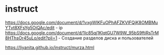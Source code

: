 # instruct
https://docs.google.com/document/d/1vxgWIKFuOPhAFZKVlFQjK8OMBMuYTvt8XFsYg5OiQAc/edit - ip
https://docs.google.com/document/d/1Ic85qj1KlqtGU7W9W_95bS9ftiRsTrM8HThsOr45uLo/edit?pli=1 - Создание разделов диска и пользователей


https://liyanita.github.io/instruct/murza.html
